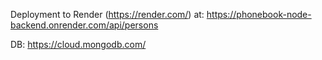 Deployment to Render (https://render.com/) at: https://phonebook-node-backend.onrender.com/api/persons

DB: https://cloud.mongodb.com/
